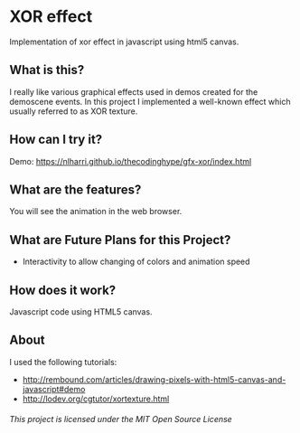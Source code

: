 # XOR effect
Implementation of xor effect in javascript using html5 canvas.

## What is this?
I really like various graphical effects used in demos created for the demoscene events. In this project I implemented a well-known effect which usually referred to as XOR texture.

## How can I try it?
Demo: https://nlharri.github.io/thecodinghype/gfx-xor/index.html

## What are the features?
You will see the animation in the web browser.

## What are Future Plans for this Project?
* Interactivity to allow changing of colors and animation speed

## How does it work?
Javascript code using HTML5 canvas.

## About
I used the following tutorials:
* http://rembound.com/articles/drawing-pixels-with-html5-canvas-and-javascript#demo
* http://lodev.org/cgtutor/xortexture.html

###### This project is licensed under the MIT Open Source License
